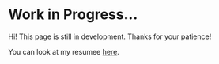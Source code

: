 # Work in Progress...

Hi! This page is still in development. Thanks for your patience!


You can look at my resumee [here](elements/Resume%20Juan%20Antonio%20Guajardo.pdf).